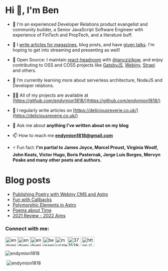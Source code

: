 <h1>Hi 👋, I'm Ben</h1>

- 🔭 I'm an experienced Developer Relations product evangelist and community builder, a Senior JavaScript Software Engineer with experience of FinTech and PropTech, and a literature buff.

- 📝 I [write articles for magazines](https://deliciousreverie.co.uk/tags/published-articles), blog posts, and have [given talks](https://deliciousreverie.co.uk/tags/talks). I'm hoping to get into streaming and presenting as well!

- 💌 Open Source: I maintain [react-headroom](https://github.com/KyleAMathews/react-headroom) with [@janczizikow](https://github.com/janczizikow), and enjoy contributing to OSS and COSS projects like [GatsbyJS](http://gatsbyjs.com), [Webiny](http://webiny.com), [Strapi](https://strapi.io) and others.

- 🌱 I’m currently learning more about serverless architecture, NodeJS and Developer relations.

- 👨‍💻 All of my projects are available at [https://github.com/endymion1818/](https://github.com/endymion1818/)

- 📝 I regularly write articles on [https://deliciousreverie.co.uk/](https://deliciousreverie.co.uk/)

- 💬 Ask me about **anything I've written about on my blog**

- 📫 How to reach me **endymion1818@gmail.com**

- ⚡ Fun fact: **I'm partial to James Joyce, Marcel Proust, Virginia Woolf, John Keats, Victor Hugo, Boris Pasternak, Jorge Luis Borges, Mervyn Peake and many other poets and authors.**


# Blog posts
<!-- BLOG-POST-LIST:START -->
- [Publishing Poetry with Webiny CMS and Astro](https://deliciousreverie.co.uk/posts/publishing-poetry-with-webiny-cms-astro/)
- [Fun with Callbacks](https://deliciousreverie.co.uk/posts/fun-with-callbacks/)
- [Polymorphic Elements in Astro](https://deliciousreverie.co.uk/posts/polymorphic-elements-astro/)
- [Poems about Time](https://deliciousreverie.co.uk/posts/poems-about-time/)
- [2021 Review - 2022 Aims](https://deliciousreverie.co.uk/posts/2021-review-2022-aims/)
<!-- BLOG-POST-LIST:END -->

<h3>Connect with me:</h3>
<p><a href="https://codepen.io/endymion1818"><img align="center" src="https://cdn.jsdelivr.net/npm/simple-icons@3.0.1/icons/codepen.svg" alt="endymion1818" height="30" width="40" /></a><a href="https://codesandbox.com/endymion1818"><img align="center" src="https://cdn.jsdelivr.net/npm/simple-icons@3.0.1/icons/codesandbox.svg" alt="endymion1818" height="30" width="40" /></a><a href="https://dev.to/endymion1818"><img align="center" src="https://cdn.jsdelivr.net/npm/simple-icons@3.0.1/icons/dev-dot-to.svg" alt="endymion1818" height="30" width="40" /></a><a href="https://linkedin.com/in/benjaminread1980"><img align="center" src="https://cdn.jsdelivr.net/npm/simple-icons@3.0.1/icons/linkedin.svg" alt="benjaminread1980" height="30" width="40" /></a><a href="https://twitter.com/muzzlehatch_"><img align="center" src="https://cdn.jsdelivr.net/npm/simple-icons@3.0.1/icons/twitter.svg" alt="muzzlehatch_" height="30" width="40" /></a><a href="https://stackoverflow.com/users/3715390"><img align="center" src="https://cdn.jsdelivr.net/npm/simple-icons@3.0.1/icons/stackoverflow.svg" alt="3715390" height="30" width="40" /></a>
<a href="https://deliciousreverie.co.uk/rss.xml"><img align="center" src="https://cdn.jsdelivr.net/npm/simple-icons@3.0.1/icons/rss.svg" alt="https://deliciousreverie.co.uk/feed.xml" height="30" width="40" /></a></p>

<p><img src="https://github-readme-stats.vercel.app/api/top-langs/?username=endymion1818&layout=compact" alt="endymion1818" /></p>

<p>&nbsp;<img src="https://github-readme-stats.vercel.app/api?username=endymion1818&show_icons=true" alt="endymion1818" /></p>
